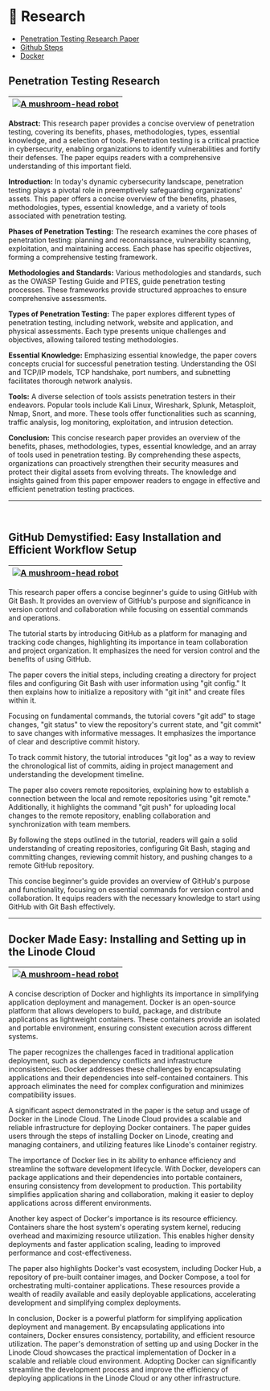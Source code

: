 
# 📖 Research

 - [Penetration Testing Research Paper](https://drive.google.com/file/d/1rLXOe8AOHbMTvmWsyNy2t2PijXosd1w8/view?usp=sharing)
 - [Github Steps](https://drive.google.com/file/d/1RtANDNXwEHBl9lyTQGnSL2bbFN2T2exH/view?usp=sharing)
 - [Docker](https://drive.google.com/file/d/1FWGcf0IipXCIW15llKk9ZZyIMySjde5C/view?usp=share_link)


## Penetration Testing Research 

| [![A mushroom-head robot](https://drive.google.com/uc?export=view&id=10FouwNPct-Rv80WdmlKDnzcorZ8iwdeL)](https://drive.google.com/file/d/1rLXOe8AOHbMTvmWsyNy2t2PijXosd1w8/view?usp=sharing) |
| ------------------------------- |


**Abstract:**
This research paper provides a concise overview of penetration testing, covering its benefits, phases, methodologies, types, essential knowledge, and a selection of tools. Penetration testing is a critical practice in cybersecurity, enabling organizations to identify vulnerabilities and fortify their defenses. The paper equips readers with a comprehensive understanding of this important field.

**Introduction:**
In today's dynamic cybersecurity landscape, penetration testing plays a pivotal role in preemptively safeguarding organizations' assets. This paper offers a concise overview of the benefits, phases, methodologies, types, essential knowledge, and a variety of tools associated with penetration testing.

**Phases of Penetration Testing:**
The research examines the core phases of penetration testing: planning and reconnaissance, vulnerability scanning, exploitation, and maintaining access. Each phase has specific objectives, forming a comprehensive testing framework.

**Methodologies and Standards:**
Various methodologies and standards, such as the OWASP Testing Guide and PTES, guide penetration testing processes. These frameworks provide structured approaches to ensure comprehensive assessments.

**Types of Penetration Testing:**
The paper explores different types of penetration testing, including network, website and application, and physical assessments. Each type presents unique challenges and objectives, allowing tailored testing methodologies.

**Essential Knowledge:**
Emphasizing essential knowledge, the paper covers concepts crucial for successful penetration testing. Understanding the OSI and TCP/IP models, TCP handshake, port numbers, and subnetting facilitates thorough network analysis.

**Tools:**
A diverse selection of tools assists penetration testers in their endeavors. Popular tools include Kali Linux, Wireshark, Splunk, Metasploit, Nmap, Snort, and more. These tools offer functionalities such as scanning, traffic analysis, log monitoring, exploitation, and intrusion detection.

**Conclusion:**
This concise research paper provides an overview of the benefits, phases, methodologies, types, essential knowledge, and an array of tools used in penetration testing. By comprehending these aspects, organizations can proactively strengthen their security measures and protect their digital assets from evolving threats. The knowledge and insights gained from this paper empower readers to engage in effective and efficient penetration testing practices.

---
<br />


## GitHub Demystified: Easy Installation and Efficient Workflow Setup

| [![A mushroom-head robot](https://drive.google.com/uc?export=view&id=1i0fTK0eShcuhxEkE-f11Uz-saZkzZ_Ea)](https://drive.google.com/file/d/1RtANDNXwEHBl9lyTQGnSL2bbFN2T2exH/view?usp=sharing) |
| ------------------------------- |


This research paper offers a concise beginner's guide to using GitHub with Git Bash. It provides an overview of GitHub's purpose and significance in version control and collaboration while focusing on essential commands and operations.

The tutorial starts by introducing GitHub as a platform for managing and tracking code changes, highlighting its importance in team collaboration and project organization. It emphasizes the need for version control and the benefits of using GitHub.

The paper covers the initial steps, including creating a directory for project files and configuring Git Bash with user information using "git config." It then explains how to initialize a repository with "git init" and create files within it.

Focusing on fundamental commands, the tutorial covers "git add" to stage changes, "git status" to view the repository's current state, and "git commit" to save changes with informative messages. It emphasizes the importance of clear and descriptive commit history.

To track commit history, the tutorial introduces "git log" as a way to review the chronological list of commits, aiding in project management and understanding the development timeline.

The paper also covers remote repositories, explaining how to establish a connection between the local and remote repositories using "git remote." Additionally, it highlights the command "git push" for uploading local changes to the remote repository, enabling collaboration and synchronization with team members.

By following the steps outlined in the tutorial, readers will gain a solid understanding of creating repositories, configuring Git Bash, staging and committing changes, reviewing commit history, and pushing changes to a remote GitHub repository.

This concise beginner's guide provides an overview of GitHub's purpose and functionality, focusing on essential commands for version control and collaboration. It equips readers with the necessary knowledge to start using GitHub with Git Bash effectively.

---

## Docker Made Easy: Installing and Setting up in the Linode Cloud

| [![A mushroom-head robot](https://drive.google.com/uc?export=view&id=1EXdRIwaOy1_kAsP-NOVQzeYNHKQvVA2D)](https://drive.google.com/file/d/1FWGcf0IipXCIW15llKk9ZZyIMySjde5C/view?usp=share_link) |
| ------------------------------- |

A concise description of Docker and highlights its importance in simplifying application deployment and management. Docker is an open-source platform that allows developers to build, package, and distribute applications as lightweight containers. These containers provide an isolated and portable environment, ensuring consistent execution across different systems.

The paper recognizes the challenges faced in traditional application deployment, such as dependency conflicts and infrastructure inconsistencies. Docker addresses these challenges by encapsulating applications and their dependencies into self-contained containers. This approach eliminates the need for complex configuration and minimizes compatibility issues.

A significant aspect demonstrated in the paper is the setup and usage of Docker in the Linode Cloud. The Linode Cloud provides a scalable and reliable infrastructure for deploying Docker containers. The paper guides users through the steps of installing Docker on Linode, creating and managing containers, and utilizing features like Linode's container registry.

The importance of Docker lies in its ability to enhance efficiency and streamline the software development lifecycle. With Docker, developers can package applications and their dependencies into portable containers, ensuring consistency from development to production. This portability simplifies application sharing and collaboration, making it easier to deploy applications across different environments.

Another key aspect of Docker's importance is its resource efficiency. Containers share the host system's operating system kernel, reducing overhead and maximizing resource utilization. This enables higher density deployments and faster application scaling, leading to improved performance and cost-effectiveness.

The paper also highlights Docker's vast ecosystem, including Docker Hub, a repository of pre-built container images, and Docker Compose, a tool for orchestrating multi-container applications. These resources provide a wealth of readily available and easily deployable applications, accelerating development and simplifying complex deployments.

In conclusion, Docker is a powerful platform for simplifying application deployment and management. By encapsulating applications into containers, Docker ensures consistency, portability, and efficient resource utilization. The paper's demonstration of setting up and using Docker in the Linode Cloud showcases the practical implementation of Docker in a scalable and reliable cloud environment. Adopting Docker can significantly streamline the development process and improve the efficiency of deploying applications in the Linode Cloud or any other infrastructure.

